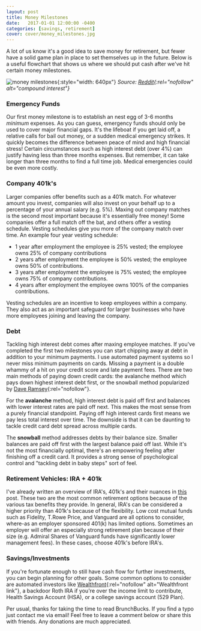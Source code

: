 ```yaml
---
layout: post
title: Money Milestones
date:   2017-01-01 12:00:00 -0400
categories: [savings, retirement]
cover: cover/money_milestones.jpg
---
```

A lot of us know it's a good idea to save money for retirement, but fewer have a solid game plan in place to set themselves up in the future. Below is a useful flowchart that shows us where we should put cash after we've hit certain money milestones.

![money milestones](/assets/blog/money_milestones.png){:style="width: 640px"}
*Source: [Reddit](https://i.imgur.com/fb7Dtmh.png){:rel="nofollow" alt="compound interest"}*

### Emergency Funds
Our first money milestone is to establish an nest egg of 3-6 months *minimum* expenses. As you can guess, emergency funds should only be used to cover major financial gaps. It's the lifeboat if you get laid off, a relative calls for bail out money, or a sudden medical emergency strikes. It quickly becomes the difference between peace of mind and high financial stress! Certain circumstances such as high interest debt (over 4%) can justify having less than three months expenses. But remember, it can take longer than three months to find a full time job. Medical emergencies could be even more costly.

### Company 401k's
Larger companies offer benefits such as a 401k match. For whatever amount you invest, companies will also invest on your behalf up to a percentage of your annual salary (e.g. 5%). Maxing out company matches is the second most important because it's essentially free money! Some companies offer a full match off the bat, and others offer a vesting schedule. Vesting schedules give you more of the company match over time. An example four year vesting schedule:

- 1 year after employment the employee is 25% vested; the employee owns 25% of company contributions
- 2 years after employment the employee is 50% vested; the employee owns 50% of contributions.
- 3 years after employment the employee is 75% vested; the employee owns 75% of company contributions.
- 4 years after employment the employee owns 100% of the companies contributions.

Vesting schedules are an incentive to keep employees within a company. They also act as an important safeguard for larger businesses who have more employees joining and leaving the company.

### Debt
Tackling high interest debt comes after maxing employee matches. If you've completed the first two milestones you can start chipping away at debt in addition to your minimum payments. I use automated payment systems so I never miss minimum payments on cards. Missing a payment is a double whammy of a hit on your credit score and late payment fees. There are two main methods of paying down credit cards: the avalanche method which pays down highest interest debt first, or the snowball method popularized by [Dave Ramsey](http://www.daveramsey.com/blog/get-out-of-debt-with-the-debt-snowball-plan/?snid=footer.truth.debtsnowball){:rel="nofollow"}.

For the **avalanche** method, high interest debt is paid off first and balances with lower interest rates are paid off next. This makes the most sense from a purely financial standpoint. Paying off high interest cards first means we pay less total interest over time. The downside is that it can be daunting to tackle credit card debt spread across multiple cards.

The **snowball** method addresses debts by their balance size. Smaller balances are paid off first with the largest balance paid off last. While it's not the most financially optimal, there's an empowering feeling after finishing off a credit card. It provides a strong sense of psychological control and "tackling debt in baby steps" sort of feel.

### Retirement Vehicles: IRA + 401k
I've already written an overview of IRA's, 401k's and their nuances in [this](http://brunchbucks.com/retirement/2016/12/17/roth-vs-traditional.html) post. These two are the most common retirement options because of the various tax benefits they provide. In general, IRA's can be considered a higher priority than 401k's because of the flexibility. Low cost mutual funds such as Fidelity, T.Rowe Price, and Vanguard are all options to consider, where-as an employer sponsored 401(k) has limited options. Sometimes an employer will offer an especially strong retirement plan because of their size (e.g. Admiral Shares of Vanguard funds have significantly lower management fees). In these cases, choose 401k's before IRA's.

### Savings/Investments
If you're fortunate enough to still have cash flow for further investments, you can begin planning for other goals. Some common options to consider are automated investors like [Wealthfront](http://wlth.fr/1Hgmvnr){:rel="nofollow" alt="Wealthfront link"}, a backdoor Roth IRA if you're over the income limit to contribute, Health Savings Account (HSA), or a college savings account (529 Plan).

Per usual, thanks for taking the time to read BrunchBucks. If you find a typo just contact me via email! Feel free to leave a comment below or share this with friends. Any donations are much appreciated.
